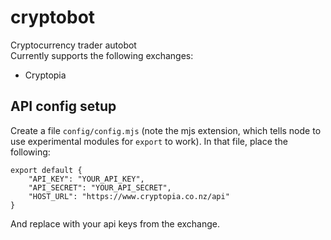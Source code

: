 # cryptobot
Cryptocurrency trader autobot  
Currently supports the following exchanges:
- Cryptopia

## API config setup
Create a file `config/config.mjs` (note the mjs extension, which tells node to use experimental modules for `export` to work).
In that file, place the following:
```
export default {
	"API_KEY": "YOUR_API_KEY",
	"API_SECRET": "YOUR_API_SECRET",
	"HOST_URL": "https://www.cryptopia.co.nz/api"
}
```
And replace with your api keys from the exchange.
